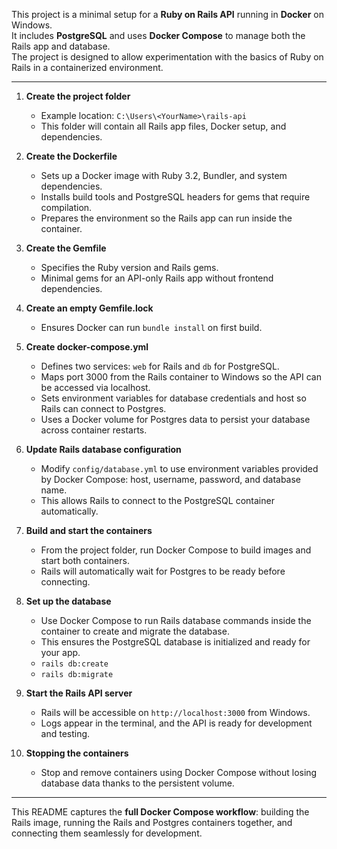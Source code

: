 This project is a minimal setup for a **Ruby on Rails API** running in **Docker** on Windows.  
It includes **PostgreSQL** and uses **Docker Compose** to manage both the Rails app and database.  
The project is designed to allow experimentation with the basics of Ruby on Rails in a containerized environment.

---

1. **Create the project folder**  
   - Example location: `C:\Users\<YourName>\rails-api`  
   - This folder will contain all Rails app files, Docker setup, and dependencies.

2. **Create the Dockerfile**  
   - Sets up a Docker image with Ruby 3.2, Bundler, and system dependencies.  
   - Installs build tools and PostgreSQL headers for gems that require compilation.  
   - Prepares the environment so the Rails app can run inside the container.

3. **Create the Gemfile**  
   - Specifies the Ruby version and Rails gems.  
   - Minimal gems for an API-only Rails app without frontend dependencies.  

4. **Create an empty Gemfile.lock**  
   - Ensures Docker can run `bundle install` on first build.  

5. **Create docker-compose.yml**  
   - Defines two services: `web` for Rails and `db` for PostgreSQL.  
   - Maps port 3000 from the Rails container to Windows so the API can be accessed via localhost.  
   - Sets environment variables for database credentials and host so Rails can connect to Postgres.  
   - Uses a Docker volume for Postgres data to persist your database across container restarts.  

6. **Update Rails database configuration**  
   - Modify `config/database.yml` to use environment variables provided by Docker Compose: host, username, password, and database name.  
   - This allows Rails to connect to the PostgreSQL container automatically.  

7. **Build and start the containers**  
   - From the project folder, run Docker Compose to build images and start both containers.  
   - Rails will automatically wait for Postgres to be ready before connecting.  

8. **Set up the database**  
   - Use Docker Compose to run Rails database commands inside the container to create and migrate the database.  
   - This ensures the PostgreSQL database is initialized and ready for your app.
   - `rails db:create`
   - `rails db:migrate`

9. **Start the Rails API server**  
   - Rails will be accessible on `http://localhost:3000` from Windows.  
   - Logs appear in the terminal, and the API is ready for development and testing.  

10. **Stopping the containers**  
    - Stop and remove containers using Docker Compose without losing database data thanks to the persistent volume.  

---

This README captures the **full Docker Compose workflow**: building the Rails image, running the Rails and Postgres containers together, and connecting them seamlessly for development.